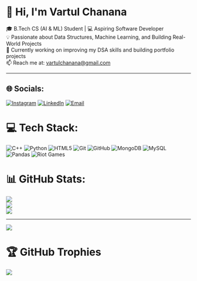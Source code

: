 # 👋 Hi, I'm Vartul Chanana

🎓 B.Tech CS (AI & ML) Student | 💻 Aspiring Software Developer  
💡 Passionate about Data Structures, Machine Learning, and Building Real-World Projects  
🚀 Currently working on improving my DSA skills and building portfolio projects  
📫 Reach me at: vartulchanana@gmail.com

---

## 🌐 Socials:
[![Instagram](https://img.shields.io/badge/Instagram-%23E4405F.svg?logo=Instagram&logoColor=white)](https://instagram.com/_vartul)
[![LinkedIn](https://img.shields.io/badge/LinkedIn-%230077B5.svg?logo=linkedin&logoColor=white)](https://linkedin.com/in/vartul-chanana-77a283221)
[![Email](https://img.shields.io/badge/Email-D14836?logo=gmail&logoColor=white)](mailto:vartulchanana@gmail.com)


# 💻 Tech Stack:
![C++](https://img.shields.io/badge/C++-%2300599C.svg?style=for-the-badge&logo=c%2B%2B&logoColor=white)
![Python](https://img.shields.io/badge/Python-3670A0?style=for-the-badge&logo=python&logoColor=ffdd54)
![HTML5](https://img.shields.io/badge/HTML5-E34F26?style=for-the-badge&logo=html5&logoColor=white)
![Git](https://img.shields.io/badge/Git-F05032?style=for-the-badge&logo=git&logoColor=white)
![GitHub](https://img.shields.io/badge/GitHub-181717?style=for-the-badge&logo=github&logoColor=white)
![MongoDB](https://img.shields.io/badge/MongoDB-%234ea94b.svg?style=for-the-badge&logo=mongodb&logoColor=white)
![MySQL](https://img.shields.io/badge/MySQL-4479A1.svg?style=for-the-badge&logo=mysql&logoColor=white)
![Pandas](https://img.shields.io/badge/Pandas-%23150458.svg?style=for-the-badge&logo=pandas&logoColor=white)
![Riot Games](https://img.shields.io/badge/RiotGames-D32936.svg?style=for-the-badge&logo=riotgames&logoColor=white)


# 📊 GitHub Stats:
![](https://github-readme-stats.vercel.app/api?username=vartulChanana&theme=dark&hide_border=false&include_all_commits=true&count_private=true)<br/>
![](https://nirzak-streak-stats.vercel.app/?user=vartulChanana&theme=dark&hide_border=false)<br/>
![](https://github-readme-stats.vercel.app/api/top-langs/?username=vartulChanana&theme=dark&hide_border=false&include_all_commits=true&count_private=true&layout=compact)

---
[![](https://visitcount.itsvg.in/api?id=vartulChanana&icon=0&color=0)](https://visitcount.itsvg.in)


# 🏆 GitHub Trophies
![](https://github-profile-trophy.vercel.app/?username=vartulChanana&theme=darkhub&no-frame=true&no-bg=true&margin-w=15)

